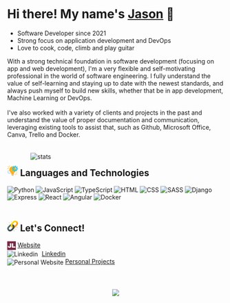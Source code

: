 # Hi there! My name's [Jason](https://jasonliu.onrender.com/) 👋

- Software Developer since 2021
- Strong focus on application development and DevOps
- Love to cook, code, climb and play guitar

With a strong technical foundation in software development (focusing on app and web development), I'm a very flexible and self-motivating professional in the world of software engineering. I fully understand the value of self-learning and staying up to date with the newest standards, and always push myself to build new skills, whether that be in app development, Machine Learning or DevOps. <br><br>
I've also worked with a variety of clients and projects in the past and understand the value of proper documentation and communication, leveraging existing tools to assist that, such as Github, Microsoft Office, Canva, Trello and Docker. 
<br><br><br>
<img src="https://github-readme-stats.vercel.app/api/top-langs/?username=jason469&theme=rose_pine&layout=donut" alt="stats" width="450" height="auto" align=right />

## <img src="./assets/technology.png" width="25" height="25"/>  Languages and Technologies
<div>
<img src="https://cdn.jsdelivr.net/gh/devicons/devicon/icons/python/python-original.svg" alt="Python" width="35" height="35" />
<img src="https://cdn.jsdelivr.net/gh/devicons/devicon/icons/javascript/javascript-original.svg" alt="JavaScript" width="35" height="35" />
<img src="https://cdn.jsdelivr.net/gh/devicons/devicon/icons/typescript/typescript-original.svg" alt="TypeScript" width="35" height="35" />
<img src="https://cdn.jsdelivr.net/gh/devicons/devicon/icons/html5/html5-original-wordmark.svg" alt="HTML" width="35" height="35" />
<img src="https://cdn.jsdelivr.net/gh/devicons/devicon/icons/css3/css3-original.svg" alt="CSS" width="35" height="35" />
<img src="https://cdn.jsdelivr.net/gh/devicons/devicon/icons/sass/sass-original.svg" alt="SASS" width="35" height="35" />
<img src="https://cdn.jsdelivr.net/gh/devicons/devicon/icons/django/django-plain.svg" alt="Django" width="35" height="35" />
<img src="https://cdn.jsdelivr.net/gh/devicons/devicon/icons/express/express-original-wordmark.svg" alt="Express" width="35" height="35" />
<img src="https://cdn.jsdelivr.net/gh/devicons/devicon/icons/react/react-original.svg" alt="React" width="35" height="35" />
<img src="https://cdn.jsdelivr.net/gh/devicons/devicon/icons/angularjs/angularjs-original.svg" alt="Angular" width="35" height="35" />
<img src="https://cdn.jsdelivr.net/gh/devicons/devicon/icons/docker/docker-original.svg" alt="Docker" width="35" height="35" />
</div>
<br/>

## <img src="./assets/connect.png" width="25" height="25"/>  Let's Connect!
<img src="./assets/website.png" alt="Personal Website" width="20" height="auto" align="center"/> [Website](https://jasonliu.onrender.com/) <br>
<img src="https://cdn.jsdelivr.net/gh/devicons/devicon/icons/linkedin/linkedin-original.svg" alt="Linkedin" width="20" height="auto" align="center" style="padding-right: 5px"/> [Linkedin](https://www.linkedin.com/in/jasonliudev/)<br>
<img src="https://cdn.jsdelivr.net/gh/devicons/devicon/icons/github/github-original.svg" alt="Personal Website" width="20" height="auto" align="center"/> [Personal Projects](https://github.com/stars/jason469/lists/personal-projects) <br>
<br/><br/>

<p align="center">
<img src="https://streak-stats.demolab.com?user=jason469&theme=highcontrast&mode=weekly" width="500" height="auto" align="middle" /> 
<p/>
